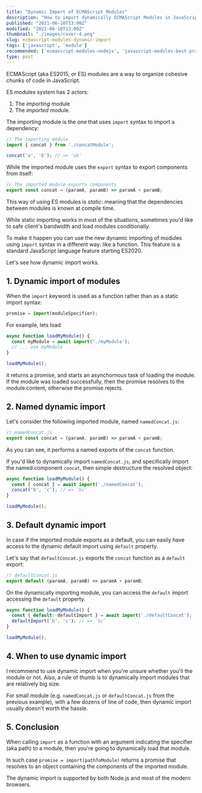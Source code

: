 ```yaml
---
title: "Dynamic Import of ECMAScript Modules"
description: "How to import dynamically ECMAScript Modules in JavaScript"  
published: "2021-06-10T13:00Z"
modified: "2021-06-10T13:00Z"
thumbnail: "./images/cover-4.png"
slug: ecmascript-modules-dynamic-import
tags: ['javascript', 'module']
recommended: ['ecmascript-modules-nodejs', 'javascript-modules-best-practices']
type: post
---
```


ECMAScript (aka ES2015, or ES) modules are a way to organize cohesive chunks of code in JavaScript.  

ES modules system has 2 actors: 

1. The *importing* module 
2. The *imported* module.  

The importing module is the one that uses `import` syntax to import a dependency:

```javascript
// The importing module
import { concat } from './concatModule';

concat('a', 'b'); // => 'ab'
```

While the imported module uses the `export` syntax to export components from itself:

```javascript
// The imported module exports components
export const concat = (paramA, paramB) => paramA + paramB;
```

This way of using ES modules is *static*: meaning that the dependencies between modules is known at compile time.  

While static importing works in most of the situations, sometimes you'd like to safe client's bandwidth 
and load modules conditionally.  

To make it happen you can use the new dynamic importing of modules using `import` syntax in a different way: like a function. This feature is
a standard JavaScript language feature starting ES2020.  

Let's see how dynamic import works.   


## 1. Dynamic import of modules

When the `import` keyword is used as a function rather than as a static import syntax:

```javascript
promise = import(moduleSpecifier);
```

For example, lets load 

```javascript
async function loadMyModule() {
  const myModule = await import('./myModule');
  // ... use myModule
}

loadMyModule();
```

it returns a promise, and starts an asynchornous task of loading the module. If the module was loaded successfully, then the promise resolves to the module content, otherwise the promise rejects.   

## 2. Named dynamic import

Let's consider the following imported module, named `namedConcat.js`:

```javascript
// namedConcat.js
export const concat = (paramA, paramB) => paramA + paramB;
```

As you can see, it performs a named exports of the `concat` function.  

If you'd like to dynamically import `namedConcat.js`, and specifically import the named component `concat`, then simple destructure the resolved object:

```javascript
async function loadMyModule() {
  const { concat } = await import('./namedConcat');
  concat('b', 'c'); // => 'bc'
}

loadMyModule();
```

## 3. Default dynamic import

In case if the imported module exports as a default, you can easily have access to the dynamic default import using `default` property.  

Let's say that `defaultConcat.js` exports the `concat` function as a `default` export:

```javascript
// defaultConcat.js
export default (paramA, paramB) => paramA + paramB;
```

On the dynamically importing module, you can access the `default` import accessing the `default` property.  

```javascript
async function loadMyModule() {
  const { default: defaultImport } = await import('./defaultConcat');
  defaultImport('b', 'c'); // => 'bc'
}

loadMyModule();
```

## 4. When to use dynamic import

I recommend to use dynamic import when you're unsure whether you'll the module or not. Also, a rule of thumb is to dynamically import modules that are relatively big size.   

For small module (e.g. `namedConcat.js` or `defaultConcat.js` from the previous example), with a few dozens of line of code, then dynamic import usually doesn't worth the hassle.  

## 5. Conclusion

When calling `import` as a function with an argument indicating the specifier (aka path) to a module, then you're going to dynamically load that module.  

In such case `promise = import(pathToModule)` returns a promise that resolves to an object containing the components of the imported module.  

The dynamic import is supported by both Node.js and most of the modern browsers.  